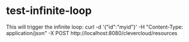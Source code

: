 # test-infinite-loop

This will trigger the infinite loop: curl -d '{"id":"myid"}' -H "Content-Type: application/json" -X POST http://localhost:8080/clevercloud/resources


